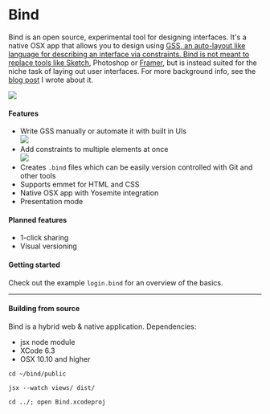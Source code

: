 # Bind

Bind is an open source, experimental tool for designing interfaces. It's a native OSX app that allows you to design using <a href="http://gridstylesheets.org">GSS, an auto-layout like language for describing an interface via constraints. Bind is not meant to replace tools like <a href="http://bohemiancoding.com/sketch/">Sketch</a>, Photoshop or <a href="http://framerjs.com">Framer</a>, but is instead suited for the niche task of laying out user interfaces. For more background info, see the <a href="https://medium.com/@almonk/design-like-it-s-1999-48ce5f5be14">blog post</a> I wrote about it.

<img src="http://f.cl.ly/items/0X1o0y1F1r0h1U3e2n16/bind-screenshot.png"/>

#### Features
* Write GSS manually or automate it with built in UIs<br><img src="http://f.cl.ly/items/2k3e2j3y390d0G0Q2w1t/1.png"/>
* Add constraints to multiple elements at once <br><img src="http://f.cl.ly/items/2i3a3r1h252l0B0B2O3C/2.png"/>
* Creates `.bind` files which can be easily version controlled with Git and other tools
* Supports emmet for HTML and CSS
* Native OSX app with Yosemite integration
* Presentation mode

#### Planned features
* 1-click sharing
* Visual versioning

#### Getting started
Check out the example `login.bind` for an overview of the basics.

----

#### Building from source

Bind is a hybrid web & native application. Dependencies:
* jsx node module
* XCode 6.3
* OSX 10.10 and higher

`cd ~/bind/public`

`jsx --watch views/ dist/`

`cd ../; open Bind.xcodeproj`
